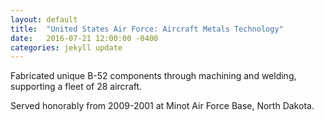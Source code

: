 ```yaml
---
layout: default
title:  "United States Air Force: Aircraft Metals Technology"
date:   2016-07-21 12:00:00 -0400
categories: jekyll update
---
```

Fabricated unique B-52 components through machining and welding, supporting a fleet of 28 aircraft. 

Served honorably from 2009-2001 at Minot Air Force Base, North Dakota. 
